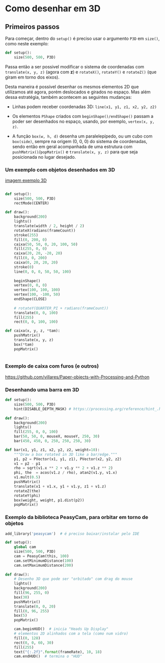 # Como desenhar em 3D

## Primeiros passos

Para começar, dentro do `setup()` é preciso usar o argumento `P3D` em `size()`, como neste exemplo:

```python
def setup():
    size(500, 500, P3D)
```

Passa então a ser possivel modificar o sistema de coordenadas com `translate(x, y, z)` (agora com **z**) e `rotateX()`, `rotateY()` e `rotateZ()` (que giram em torno dos eixos). 

Desta maneira é possível desenhar os mesmos elementos 2D que utilizamos até agora, porém deslocados e girados no espaço. Mas além dessa estratégia, também acontecem as seguintes mudanças:

- Linhas podem receber coordenadas 3D: `line(x1, y1, z1, x2, y2, z2)`

- Os elementos `PShape` criados com `beginShape()/endShape()` passam a poder ser desenhados no espaço, usando, por exemplo, `vertex(x, y, z)`.

- A função `box(w, h, d)` desenha um paralelepípedo, ou um cubo com `box(side)`, sempre na origem (0, 0, 0) do sistema de coordenadas, sendo então em geral acompanhada de uma estrutura com `pushMatrix()`/`popMatrix()` e `translate(x, y, z)` para que seja posicionada no lugar desejado.


### Um exemplo com objetos desenhados em 3D

[imagem exemplo 3D](3D.png)

```python
    
def setup():
    size(500, 500, P3D)
    rectMode(CENTER)
    
def draw():
    background(200)
    lights()
    translate(width / 2, height / 2)
    rotateX(radians(frameCount))
    stroke(255)
    fill(0, 200, 0)
    caixa(50, 50, 0, 20, 100, 50)
    fill(255, 0, 0)
    caixa(20, 20, -20, 20)
    fill(0, 0, 200)
    caixa(0, 20, 20, 20)
    stroke(0)
    line(0, 0, 0, 50, 50, 100)
    
    beginShape()
    vertex(0, 0, 0)
    vertex(100, 100, 100)
    vertex(100, -100, 50)
    endShape(CLOSE)
    
    # rotateY(QUARTER_PI + radians(frameCount))    
    translate(0, 0, 100)
    fill(255)
    rect(0, 0, 100, 100)    

def caixa(x, y, z, *tam):
    pushMatrix()
    translate(x, y, z)
    box(*tam)
    popMatrix()       
                                    
```

### Exemplo de caixa com furos (e outros)

https://github.com/villares/Paper-objects-with-Processing-and-Python

### Desenhando uma barra em 3D

```python
def setup():
    size(500, 500, P3D)
    hint(DISABLE_DEPTH_MASK) # https://processing.org/reference/hint_.html
        
def draw():
    background(200)
    lights()
    fill(255, 0, 0, 100)
    bar(50, 50, 0, mouseX, mouseY, 250, 30)
    bar(450, 450, 0, 250, 250, 250, 30)

def bar(x1, y1, z1, x2, y2, z2, weight=10):
    """Draw a box rotated in 3D like a bar/edge."""
    p1, p2 = PVector(x1, y1, z1), PVector(x2, y2, z2)
    v1 = p2 - p1
    rho = sqrt(v1.x ** 2 + v1.y ** 2 + v1.z ** 2)
    phi, the  = acos(v1.z / rho), atan2(v1.y, v1.x)
    v1.mult(0.5)
    pushMatrix()
    translate(x1 + v1.x, y1 + v1.y, z1 + v1.z)
    rotateZ(the)
    rotateY(phi)
    box(weight, weight, p1.dist(p2))
    popMatrix()
```

### Exemplo da biblioteca PeasyCam, para orbitar em torno de objetos

```python
add_library('peasycam')  # é preciso baixar/instalar pelo IDE

def setup():
    global cam
    size(500, 500, P3D)
    cam = PeasyCam(this, 100)
    cam.setMinimumDistance(100)
    cam.setMaximumDistance(200)
    
def draw():
    # Desenho 3D que pode ser "orbitado" com drag do mouse
    lights()
    background(200)
    fill(96, 255, 0)
    box(30)
    pushMatrix()
    translate(0, 0, 20)
    fill(0, 96, 255)
    box(5)
    popMatrix()

    cam.beginHUD()  # inicia "Heads Up Display"
    # elementos 2D alinhados com a tela (como num vidro)
    fill(0, 128)
    rect(0, 0, 60, 30)
    fill(255)
    text("{:.2f}".format(frameRate), 10, 18)
    cam.endHUD()  # termina o "HUD"
```
